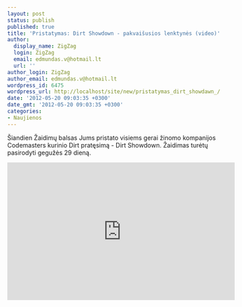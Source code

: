 ```yaml
---
layout: post
status: publish
published: true
title: 'Pristatymas: Dirt Showdown - pakvaišusios lenktynės (video)'
author:
  display_name: ZigZag
  login: ZigZag
  email: edmundas.v@hotmail.lt
  url: ''
author_login: ZigZag
author_email: edmundas.v@hotmail.lt
wordpress_id: 6475
wordpress_url: http://localhost/site/new/pristatymas_dirt_showdawn_/
date: '2012-05-20 09:03:35 +0300'
date_gmt: '2012-05-20 09:03:35 +0300'
categories:
- Naujienos
---
```

<p>
	&Scaron;iandien Žaidimų balsas Jums pristato visiems gerai žinomo kompanijos Codemasters kurinio Dirt pratęsimą - Dirt Showdown. Žaidimas turėtų pasirodyti gegužės 29 dieną.</p>
<p>
	<iframe allowfullscreen="" frameborder="0" height="315" src="http://www.youtube.com/embed/S4uGikJrAyk" width="520"></iframe></p>
